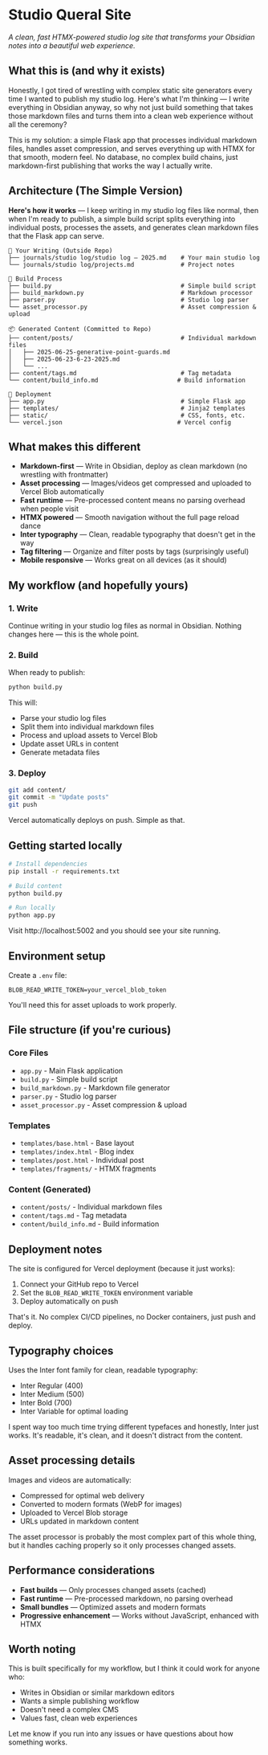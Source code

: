 # Studio Queral Site

*A clean, fast HTMX-powered studio log site that transforms your Obsidian notes into a beautiful web experience.*

## What this is (and why it exists)

Honestly, I got tired of wrestling with complex static site generators every time I wanted to publish my studio log. Here's what I'm thinking — I write everything in Obsidian anyway, so why not just build something that takes those markdown files and turns them into a clean web experience without all the ceremony?

This is my solution: a simple Flask app that processes individual markdown files, handles asset compression, and serves everything up with HTMX for that smooth, modern feel. No database, no complex build chains, just markdown-first publishing that works the way I actually write.

## Architecture (The Simple Version)

**Here's how it works** — I keep writing in my studio log files like normal, then when I'm ready to publish, a simple build script splits everything into individual posts, processes the assets, and generates clean markdown files that the Flask app can serve.

```
📁 Your Writing (Outside Repo)
├── journals/studio log/studio log — 2025.md    # Your main studio log
└── journals/studio log/projects.md             # Project notes

🔨 Build Process
├── build.py                                    # Simple build script
├── build_markdown.py                           # Markdown processor
├── parser.py                                   # Studio log parser
└── asset_processor.py                          # Asset compression & upload

📦 Generated Content (Committed to Repo)
├── content/posts/                              # Individual markdown files
│   ├── 2025-06-25-generative-point-guards.md
│   ├── 2025-06-23-6-23-2025.md
│   └── ...
├── content/tags.md                             # Tag metadata
└── content/build_info.md                      # Build information

🚀 Deployment
├── app.py                                      # Simple Flask app
├── templates/                                  # Jinja2 templates
├── static/                                     # CSS, fonts, etc.
└── vercel.json                                # Vercel config
```

## What makes this different

- **Markdown-first** — Write in Obsidian, deploy as clean markdown (no wrestling with frontmatter)
- **Asset processing** — Images/videos get compressed and uploaded to Vercel Blob automatically
- **Fast runtime** — Pre-processed content means no parsing overhead when people visit
- **HTMX powered** — Smooth navigation without the full page reload dance
- **Inter typography** — Clean, readable typography that doesn't get in the way
- **Tag filtering** — Organize and filter posts by tags (surprisingly useful)
- **Mobile responsive** — Works great on all devices (as it should)

## My workflow (and hopefully yours)

### 1. Write
Continue writing in your studio log files as normal in Obsidian. Nothing changes here — this is the whole point.

### 2. Build
When ready to publish:

```bash
python build.py
```

This will:
- Parse your studio log files
- Split them into individual markdown files
- Process and upload assets to Vercel Blob
- Update asset URLs in content
- Generate metadata files

### 3. Deploy
```bash
git add content/
git commit -m "Update posts"
git push
```

Vercel automatically deploys on push. Simple as that.

## Getting started locally

```bash
# Install dependencies
pip install -r requirements.txt

# Build content
python build.py

# Run locally
python app.py
```

Visit http://localhost:5002 and you should see your site running.

## Environment setup

Create a `.env` file:

```
BLOB_READ_WRITE_TOKEN=your_vercel_blob_token
```

You'll need this for asset uploads to work properly.

## File structure (if you're curious)

### Core Files
- `app.py` - Main Flask application
- `build.py` - Simple build script
- `build_markdown.py` - Markdown file generator
- `parser.py` - Studio log parser
- `asset_processor.py` - Asset compression & upload

### Templates
- `templates/base.html` - Base layout
- `templates/index.html` - Blog index
- `templates/post.html` - Individual post
- `templates/fragments/` - HTMX fragments

### Content (Generated)
- `content/posts/` - Individual markdown files
- `content/tags.md` - Tag metadata
- `content/build_info.md` - Build information

## Deployment notes

The site is configured for Vercel deployment (because it just works):

1. Connect your GitHub repo to Vercel
2. Set the `BLOB_READ_WRITE_TOKEN` environment variable
3. Deploy automatically on push

That's it. No complex CI/CD pipelines, no Docker containers, just push and deploy.

## Typography choices

Uses the Inter font family for clean, readable typography:
- Inter Regular (400)
- Inter Medium (500) 
- Inter Bold (700)
- Inter Variable for optimal loading

I spent way too much time trying different typefaces and honestly, Inter just works. It's readable, it's clean, and it doesn't distract from the content.

## Asset processing details

Images and videos are automatically:
- Compressed for optimal web delivery
- Converted to modern formats (WebP for images)
- Uploaded to Vercel Blob storage
- URLs updated in markdown content

The asset processor is probably the most complex part of this whole thing, but it handles caching properly so it only processes changed assets.

## Performance considerations

- **Fast builds** — Only processes changed assets (cached)
- **Fast runtime** — Pre-processed markdown, no parsing overhead
- **Small bundles** — Optimized assets and modern formats
- **Progressive enhancement** — Works without JavaScript, enhanced with HTMX

## Worth noting

This is built specifically for my workflow, but I think it could work for anyone who:
- Writes in Obsidian or similar markdown editors
- Wants a simple publishing workflow
- Doesn't need a complex CMS
- Values fast, clean web experiences

Let me know if you run into any issues or have questions about how something works. 